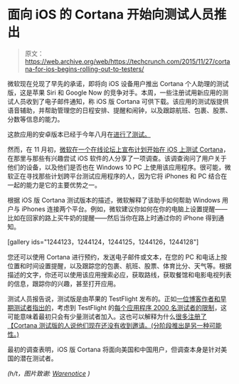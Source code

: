 # 面向 iOS 的 Cortana 开始向测试人员推出 

> 原文：<https://web.archive.org/web/https://techcrunch.com/2015/11/27/cortana-for-ios-begins-rolling-out-to-testers/>

微软现在兑现了早先的承诺，即将向 iOS 设备用户推出 Cortana 个人助理的测试版，这是苹果 Siri 和 Google Now 的竞争对手。本周，一些注册试用新应用的测试人员收到了电子邮件通知，称 iOS 版 Cortana 可供下载。该应用的测试版提供语音辅助，并帮助管理您的日程安排、提醒和闹钟，以及跟踪航班、包裹、股票、分数等信息的能力。

这款应用的安卓版本已经于今年八月在[进行了测试。](https://web.archive.org/web/20230129061708/https://techcrunch.com/2015/08/24/microsoft-launches-first-public-beta-of-cortana-for-android/)

然而，在 11 月初，[微软在一个在线论坛上宣布计划开始在 iOS 上测试 Cortana](https://web.archive.org/web/20230129061708/https://techcrunch.com/2015/11/04/microsoft-readies-its-cortana-for-ios-beta-promises-invites-in-weeks/)，在那里与那些有兴趣尝试 iOS 软件的人分享了一项调查。该调查询问了用户关于他们的设备，以及他们是否也在 Windows 10 PC 上使用该应用程序。很可能，微软正在寻找那些计划跨平台测试应用程序的人，因为它将 iPhones 和 PC 结合在一起的能力是它的主要优势之一。

根据 iOS 版 Cortana 测试版本的描述，微软解释了该助手如何帮助 Windows 用户与 iPhones 连接两个平台。例如，微软建议你如何在你的电脑上设置提醒——比如在回家的路上买牛奶的提醒——然后当你在路上时通过你的 iPhone 得到通知。

[gallery ids="1244123，1244124，1244125，1244126，1244128"]

您还可以使用 Cortana 进行预约，发送电子邮件或文本，在您的 PC 和电话上按位置和时间设置提醒，以及跟踪您的包裹、航班、股票、体育比分、天气等。根据描述的文字，你还可以使用该应用搜索必应，获取路线，获取餐馆和电影电视列表的信息，跟踪你的兴趣，甚至打开应用。

测试人员报告说，测试版是由苹果的 TestFlight 发布的。正如[一位博客作者和早期测试者指出的](https://web.archive.org/web/20230129061708/http://warenotice.weebly.com/news/cortana-for-ios-beta-now-rolling-out-to-first-waves-of-users)，考虑到 TestFlight 的[每个应用程序 2000 名测试者的限制](https://web.archive.org/web/20230129061708/https://developer.apple.com/testflight/)，这可能意味着最初只会有少量测试者加入。这也可以解释为什么[很多注册了【Cortana 测试版的人说他们现在还没有收到邀请。(分阶段推出是另一种可能性。)](https://web.archive.org/web/20230129061708/https://twitter.com/bdsams/status/669258543221096448)

最初的调查表明，iOS 版 Cortana 将面向美国和中国用户，但调查本身是针对美国的潜在测试者。

*(h/t，图片致谢: [Warenotice](https://web.archive.org/web/20230129061708/http://warenotice.weebly.com/news/cortana-for-ios-beta-now-rolling-out-to-first-waves-of-users) )*